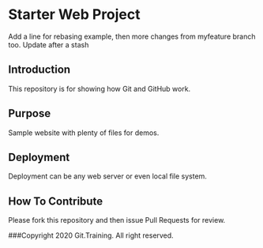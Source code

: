 # Starter Web Project

Add a line for rebasing example, then more changes from myfeature branch too.
Update after a stash

## Introduction

This repository is for showing how Git and GitHub work.

## Purpose

Sample website with plenty of files for demos.

## Deployment

Deployment can be any web server or even local file system.

## How To Contribute

Please fork this repository and then issue Pull Requests for review.

###Copyright
2020 Git.Training. All right reserved.